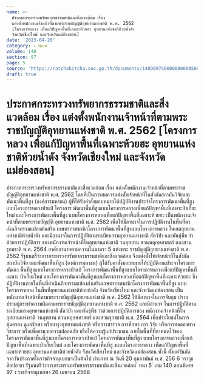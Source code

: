 ```yaml
---
name: >-
  ประกาศกระทรวงทรัพยากรธรรมชาติและสิ่งแวดล้อม เรื่อง
  แต่งตั้งพนักงานเจ้าหน้าที่ตามพระราชบัญญัติอุทยานแห่งชาติ พ.ศ. 2562
  [โครงการหลวง เพื่อแก้ปัญหาพื้นที่เฉพาะห้วยฮะ อุทยานแห่งชาติห้วยน้ำดัง
  จังหวัดเชียงใหม่ และจังหวัดแม่ฮ่องสอน]
date: '2023-04-26'
category: ง พิเศษ
volume: 140
section: 97
page: 5
source: 'https://ratchakitcha.soc.go.th/documents/140D097S0000000000500.pdf'
draft: true
---
```


# ประกาศกระทรวงทรัพยากรธรรมชาติและสิ่งแวดล้อม เรื่อง แต่งตั้งพนักงานเจ้าหน้าที่ตามพระราชบัญญัติอุทยานแห่งชาติ พ.ศ. 2562 [โครงการหลวง เพื่อแก้ปัญหาพื้นที่เฉพาะห้วยฮะ อุทยานแห่งชาติห้วยน้ำดัง จังหวัดเชียงใหม่ และจังหวัดแม่ฮ่องสอน]

ประกาศกระทรวงทรัพยากรธรรมชาติและสิ่งแวดล้อม เรื่อง แต่งตั้งพนักงานเจ้าหน้าที่ตามพระราชบัญญัติอุทยานแห่งชาติ พ.ศ. 2562 โดยที่เป็นการสมควรแต่งตั้งเจ้าหน้าที่ในสังกัดสถาบันวิจัยและพัฒนาพื้นที่สูง (องค์การมหาชน) ผู้ที่ได้รับคำสั่งมอบหมายให้ปฏิบัติงานประจำโครงการพัฒนาพื้นที่สูงแบบโครงการหลวงป่าแป๋ โครงการ พัฒนาพื้นที่สูงแบบโครงการหลวงเพื่อแก้ปัญหาพื้นที่เฉพาะป่าเกี๊ยะใหม่ และโครงการพัฒนาพื้นที่สูง แบบโครงการหลวงเพื่อแก้ปัญหาพื้นที่เฉพาะห้วยฮะ เป็นพนักงานเจ้าหน้าที่ตามพระราชบัญญัติ อุทยานแห่งชาติ พ.ศ. 2562 เพื่อให้มีอานาจในการปฏิบัติงานในพื้นที่ดาเนินกิจกรรมแปลงส่งเสริม เกษตรกรสมาชิกโครงการพัฒนาพื้นที่สูงแบบโครงการหลวง ในเขตอุทยานแห่งชาติห้วยน้ำดัง และมีอานาจในการปฏิบัติตามระเบียบกรมอุทยานแห่งชาติ สัตว์ป่า และพันธุ์พืช ว่าด้วยการปฏิบัติการ ของพนักงานเจ้าหน้าที่ในอุทยานแห่งชาติ วนอุทยาน สวนพฤกษศาสตร์ และสวนรุกขชาติ พ.ศ. 2564 อาศัยอานาจตามความในมาตรา 5 แห่งพระ ราชบัญญัติอุทยานแห่งชาติ พ.ศ. 2562 รัฐมนตรีว่าการกระทรวงทรัพยากรธรรมชาติและสิ่งแวดล้อม จึงแต่งตั้งให้เจ้าหน้าที่ในสังกัดสถาบันวิจัย และพัฒนาพื้นที่สูง (องค์การมหาชน) ผู้ได้รับคาสั่งมอบหมายให้ปฏิบัติงานประจาโครงการพัฒนา พื้นที่สูงแบบโครงการหลวงป่าแป๋ โครงการพัฒนาพื้นที่สูงแบบโครงการหลวงเพื่อแก้ปัญหาพื้นที่เฉพาะ ป่าเกี๊ยะใหม่ และโครงการพัฒนาพื้นที่สูงแบบโครงการหลวงเพื่อแก้ปัญหาพื้นที่เฉพาะห้วยฮะ ซึ่งปฏิบัติงานภายในพื้นที่ดำเนินกิจกรรมแปลงส่งเสริมเกษตรกรสมาชิกโครงการพัฒนาพื้นที่สูง แบบโครงการหลวง ในพื้นที่อุทยานแห่งชาติห้วยน้าดัง จังหวัดเชียงใหม่ และจังหวัดแม่ฮ่องสอน เป็นพนักงานเจ้าหน้าที่ตามพระราชบัญญัติอุทยานแห่งชาติ พ.ศ. 2562 ให้มีอานาจในการจับกุม ปราบปรามผู้กระทำความผิดตามพระราชบัญญัติอุทยานแห่งชาติ พ.ศ. 2562 และมีอำนาจ ในการปฏิบัติตาม ระเบียบกรมอุทยานแห่งชาติ สัตว์ป่า และพันธุ์พืช ว่าด้วยการปฏิบัติการของ พนักงานเจ้าหน้าที่ในอุทยานแห่งชาติ วนอุทยาน สวนพฤกษศาสตร์ และสวนรุกขชาติ พ.ศ. 2564 เพื่อประโยชน์ในการคุ้มครอง ดูแลรักษา หรือบารุงอุทยานแห่งชาติ หรือการสารวจ การศึกษา การ วิจัย หรือการทดลองทางวิชาการ หรือเพื่ออานวยความปลอดภัย หรือให้ความรู้แก่ประชาชน ภายในพื้นที่ที่กาหนดไว้ของโครงการพัฒนาพื้นที่สูงแบบโครงการหลวงป่าแป๋ โครงการพัฒนาพื้นที่สูง แบบโครงการหลวงเพื่อแก้ปัญหาพื้นที่เฉพาะป่าเกี๊ยะใหม่ และโครงการพัฒนาพื้นที่สู งแบบโครงการหลวง เพื่อแก้ปัญหาพื้นที่เฉพาะห้วยฮะ อุทยานแห่งชาติห้วยน้ำดัง จังหวัดเชียงใหม่ และจังหวัดแม่ฮ่องสอน ทั้งนี้ ตั้งแต่วันถัดจากวันประกาศในราชกิจจานุเบกษาเป็นต้นไป ประกาศ ณ วันที่ 20 กุมภาพันธ์ พ.ศ. 256 6 วราวุธ ศิลปอาชา รัฐมนตรีว่าการกระทรวงทรัพยากรธรรมชาติและสิ่งแวดล้อม ้ หนา 5 ่ เลม 140 ตอนพิเศษ 97 ง ราชกิจจานุเบกษา 26 เมษายน 2566
